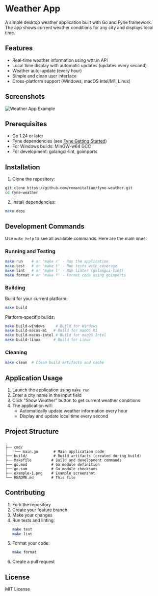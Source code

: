 # Weather App

A simple desktop weather application built with Go and Fyne framework. The app shows current weather conditions for any city and displays local time.

## Features

- Real-time weather information using wttr.in API
- Local time display with automatic updates (updates every second)
- Weather auto-update (every hour)
- Simple and clean user interface
- Cross-platform support (Windows, macOS Intel/M1, Linux)

## Screenshots

![Weather App Example](example-1.png)

## Prerequisites

- Go 1.24 or later
- Fyne dependencies (see [Fyne Getting Started](https://developer.fyne.io/started/))
- For Windows builds: MinGW-w64 GCC
- For development: golangci-lint, goimports

## Installation

1. Clone the repository:
```bash
git clone https://github.com/romanitalian/fyne-weather.git
cd fyne-weather
```

2. Install dependencies:
```bash
make deps
```

## Development Commands

Use `make help` to see all available commands. Here are the main ones:

### Running and Testing
```bash
make run    # or 'make r' - Run the application
make test   # or 'make t' - Run tests with coverage
make lint   # or 'make l' - Run linter (golangci-lint)
make format # or 'make f' - Format code using goimports
```

### Building

Build for your current platform:
```bash
make build
```

Platform-specific builds:
```bash
make build-windows     # Build for Windows
make build-macos-m1   # Build for macOS M1
make build-macos-intel # Build for macOS Intel
make build-linux      # Build for Linux
```

### Cleaning
```bash
make clean  # Clean build artifacts and cache
```

## Application Usage

1. Launch the application using `make run`
2. Enter a city name in the input field
3. Click "Show Weather" button to get current weather conditions
4. The application will:
   - Automatically update weather information every hour
   - Display and update local time every second

## Project Structure

```
.
├── cmd/
│   └── main.go       # Main application code
├── build/            # Build artifacts (created during build)
├── Makefile         # Build and development commands
├── go.mod           # Go module definition
├── go.sum           # Go module checksums
├── example-1.png    # Example screenshot
└── README.md        # This file
```

## Contributing

1. Fork the repository
2. Create your feature branch
3. Make your changes
4. Run tests and linting:
   ```bash
   make test
   make lint
   ```
5. Format your code:
   ```bash
   make format
   ```
6. Create a pull request

## License

MIT License
